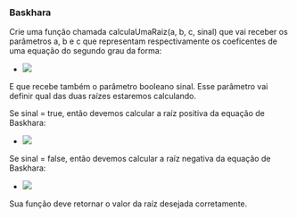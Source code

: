 ### Baskhara ###

Crie uma função chamada calculaUmaRaiz(a, b, c, sinal) que vai receber os parâmetros a, b e c que representam respectivamente os coeficentes de uma equação do segundo grau da forma:

* ![](https://files.driven.com.br/images/image-93c5fca3.png)

E que recebe também o parâmetro booleano sinal. Esse parâmetro vai definir qual das duas raízes estaremos calculando.

Se sinal = true, então devemos calcular a raíz positiva da equação de Baskhara:

* ![](https://files.driven.com.br/images/image-97542f64.png)

Se sinal = false, então devemos calcular a raíz negativa da equação de Baskhara:

* ![](https://files.driven.com.br/images/image-81dfb1c1.png)

Sua função deve retornar o valor da raíz desejada corretamente.